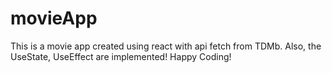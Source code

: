 # movieApp
This is a movie app created using react with api fetch from TDMb. Also, the UseState, UseEffect are implemented! Happy Coding!
